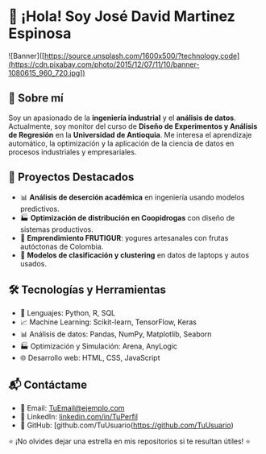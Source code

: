 # 👋 ¡Hola! Soy José David Martinez Espinosa 

![Banner]([https://source.unsplash.com/1600x500/?technology,code](https://cdn.pixabay.com/photo/2015/12/07/11/10/banner-1080615_960_720.jpg])

## 🚀 Sobre mí
Soy un apasionado de la **ingeniería industrial** y el **análisis de datos**. Actualmente, soy monitor del curso de **Diseño de Experimentos y Análisis de Regresión** en la **Universidad de Antioquia**. Me interesa el aprendizaje automático, la optimización y la aplicación de la ciencia de datos en procesos industriales y empresariales.

## 🎯 Proyectos Destacados
- 📊 **Análisis de deserción académica** en ingeniería usando modelos predictivos.
- 🏭 **Optimización de distribución en Coopidrogas** con diseño de sistemas productivos.
- 🥛 **Emprendimiento FRUTIGUR**: yogures artesanales con frutas autóctonas de Colombia.
- 🤖 **Modelos de clasificación y clustering** en datos de laptops y autos usados.

## 🛠️ Tecnologías y Herramientas
- 📌 Lenguajes: Python, R, SQL
- 📈 Machine Learning: Scikit-learn, TensorFlow, Keras
- 📊 Análisis de datos: Pandas, NumPy, Matplotlib, Seaborn
- 🏭 Optimización y Simulación: Arena, AnyLogic
- 🌐 Desarrollo web: HTML, CSS, JavaScript

## 📬 Contáctame
- 📧 Email: [TuEmail@ejemplo.com](mailto:TuEmail@ejemplo.com)
- 💼 LinkedIn: [linkedin.com/in/TuPerfil](https://www.linkedin.com/in/TuPerfil)
- 📂 GitHub: [github.com/TuUsuario(https://github.com/TuUsuario)

⭐ ¡No olvides dejar una estrella en mis repositorios si te resultan útiles! ⭐
